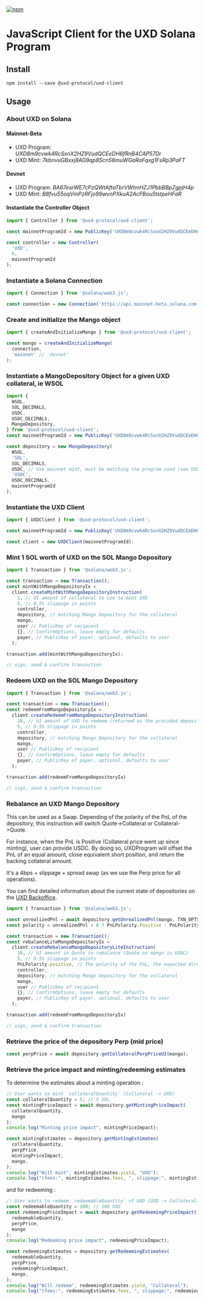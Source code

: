 [![npm][npm-image]][npm-url]

[npm-image]: https://img.shields.io/npm/v/@uxd-protocol/uxd-client.svg
[npm-url]: https://www.npmjs.com/package/@uxd-protocol/uxd-client

# JavaScript Client for the UXD Solana Program

## Install

```
npm install --save @uxd-protocol/uxd-client
```

## Usage

### About UXD on Solana

#### Mainnet-Beta

- UXD Program: _UXD8m9cvwk4RcSxnX2HZ9VudQCEeDH6fRnB4CAP57Dr_
- UXD Mint: _7kbnvuGBxxj8AG9qp8Scn56muWGaRaFqxg1FsRp3PaFT_

#### Devnet

- UXD Program: _BA67esrWE7cPzQWtAftaTbrVWtmHZJ1PbbBBpZgpjH4p_
- UXD Mint: _B8fvu55oqVmPzRFjo99wvnPXkuA2AcFBou5tstpeHFaR_

#### Instantiate the Controller Object

```javascript
import { Controller } from '@uxd-protocol/uxd-client';

const mainnetProgramId = new PublicKey('UXD8m9cvwk4RcSxnX2HZ9VudQCEeDH6fRnB4CAP57Dr');

const controller = new Controller(
  'UXD',
  6,
  mainnetProgramId
);
```

### Instantiate a Solana Connection

```javascript
import { Connection } from '@solana/web3.js';

const connection = new Connection('https://api.mainnet-beta.solana.com');
```

### Create and initialize the Mango object

```javascript
import { createAndInitializeMango } from '@uxd-protocol/uxd-client';

const mango = createAndInitializeMango(
  connection,
  'mainnet' // 'devnet'
);
```

### Instantiate a MangoDepository Object for a given UXD collateral, ie WSOL

```javascript
import {
  WSOL,
  SOL_DECIMALS,
  USDC,
  USDC_DECIMALS,
  MangoDepository,
} from '@uxd-protocol/uxd-client';
const mainnetProgramId = new PublicKey('UXD8m9cvwk4RcSxnX2HZ9VudQCEeDH6fRnB4CAP57Dr');

const depository = new MangoDepository(
  WSOL, 
  'SOL',
  SOL_DECIMALS,
  USDC, // Use mainnet mint, must be matching the program used (see USDC_DEVNET)
  'USDC',
  USDC_DECIMALS,
  mainnetProgramId
);
```

### Instantiate the UXD Client

```javascript
import { UXDClient } from '@uxd-protocol/uxd-client';

const mainnetProgramId = new PublicKey('UXD8m9cvwk4RcSxnX2HZ9VudQCEeDH6fRnB4CAP57Dr');

const client = new UXDClient(mainnetProgramId);
```

### Mint 1 SOL worth of UXD on the SOL Mango Depository

```javascript
import { Transaction } from '@solana/web3.js';

const transaction = new Transaction();
const mintWithMangoDepositoryIx =
  client.createMintWithMangoDepositoryInstruction(
    1, // UI amount of collateral to use to mint UXD
    5, // 0.5% slippage in points
    controller,
    depository, // matching Mango Depository for the collateral
    mango,
    user // PublicKey of recipient
    {}, // ConfirmOptions, leave empty for defaults
    payer, // PublicKey of payer, optional, defaults to user
  );

transaction.add(mintWithMangoDepositoryIx);

// sign, send & confirm transaction
```

### Redeem UXD on the SOL Mango Depository

```javascript
import { Transaction } from '@solana/web3.js';

const transaction = new Transaction();
const redeemFromMangoDepositoryIx =
  client.createRedeemFromMangoDepositoryInstruction(
    10, // UI amount of UXD to redeem (returned as the provided depository Collateral, here SOL))
    5, // 0.5% slippage in points
    controller,
    depository, // matching Mango Depository for the collateral
    mango,
    user // PublicKey of recipient
    {}, // ConfirmOptions, leave empty for defaults
    payer, // PublicKey of payer, optional, defaults to user
  );

transaction.add(redeemFromMangoDepositoryIx)

// sign, send & confirm transaction
```

### Rebalance an UXD Mango Depository

This can be used as a Swap. Depending of the polarity of the PnL of the depository, this instruction
will switch Quote->Collateral or Collateral->Quote.

For instance, when the PnL is Positive (Collateral price went up since minting), user can provide USDC.
By doing so, UXDProgram will offset the PnL of an equal amount, close equivalent short position, and return the backing collateral amount.

It's a 4bps + slippage + spread swap (as we use the Perp price for all operations).

You can find detailed information about the current state of depositories on the [UXD Backoffice](https://backoffice.uxd.fi).

```javascript
import { Transaction } from '@solana/web3.js';

const unrealizedPnl = await depository.getUnrealizedPnl(mango, TXN_OPTS);
const polarity = unrealizedPnl > 0 ? PnLPolarity.Positive : PnLPolarity.Negative;

const transaction = new Transaction();
const rebalanceLiteMangoDepositoryIx =
  client.createRebalanceMangoDepositoryLiteInstruction(
    10, // UI amount in Quote to rebalance (Quote on mango is USDC)
    5, // 0.5% slippage in points
    PnLPolarity.positive, // The polarity of the PnL, the expected direction of the swap (can be enforce program side but here to be explicit)
    controller,
    depository, // matching Mango Depository for the collateral
    mango,
    user // PublicKey of recipient
    {}, // ConfirmOptions, leave empty for defaults
    payer, // PublicKey of payer, optional, defaults to user
  );

transaction.add(redeemFromMangoDepositoryIx)

// sign, send & confirm transaction
```

### Retrieve the price of the depository Perp (mid price)

```javascript
const perpPrice = await depository.getCollateralPerpPriceUI(mango);
```

### Retrieve the price impact and minting/redeeming estimates

To determine the estimates about a minting operation :

```javascript
// User wants to mint `collateralQuantity` (Collateral -> UXD)
const collateralQuantity = 5; // 5 SOL
const mintingPriceImpact = await depository.getMintingPriceImpact(
  collateralQuantity,
  mango
);
console.log("Minting price impact", mintingPriceImpact);

const mintingEstimates = depository.getMintingEstimates(
  collateralQuantity,
  perpPrice,
  mintingPriceImpact,
  mango,
);
console.log("Will mint", mintingEstimates.yield, "UXD");
console.log("(fees:", mintingEstimates.fees, ", slippage:", mintingEstimates.slippage, ")");
```

and for redeeming :

```javascript
// User wants to redeem `redeemableQuantity` of UXD (UXD -> Collateral)
const redeemableQuantity = 100; // 100 UXD
const redeemingPriceImpact = await depository.getRedeemingPriceImpact(
  redeemableQuantity,
  perpPrice,
  mango
);
console.log("Redeeming price impact", redeemingPriceImpact);

const redeemingEstimates = depository.getRedeemingEstimates(
  redeemableQuantity,
  perpPrice,
  redeemingPriceImpact,
  mango,
);
console.log("Will redeem", redeemingEstimates.yield, "Collateral");
console.log("(fees:", redeemingEstimates.fees, ", slippage:", redeemingEstimates.slippage, ")");

```
